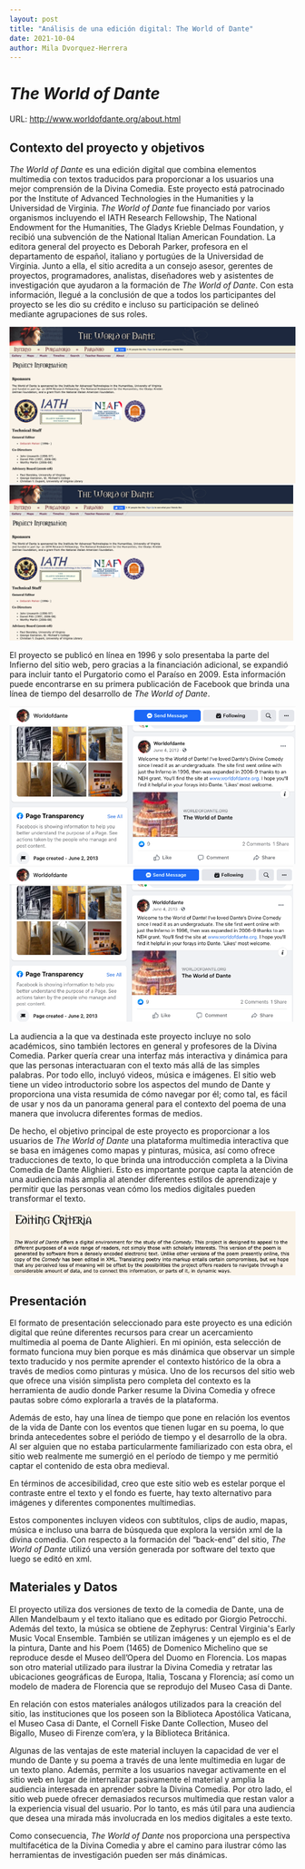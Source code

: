 ```yaml
---
layout: post
title: "Análisis de una edición digital: The World of Dante"
date: 2021-10-04
author: Mila Dvorquez-Herrera
---
```

# *The World of Dante*
URL: <http://www.worldofdante.org/about.html>

## Contexto del proyecto y objetivos 

*The World of Dante* es una edición digital que combina elementos multimedia con textos traducidos para proporcionar a los usuarios una mejor comprensión de la Divina Comedia. Este proyecto está patrocinado por the Institute of Advanced Technologies in the Humanities y la Universidad de Virginia. *The World of Dante* fue financiado por varios  organismos incluyendo el IATH Research Fellowship, The National Endowment for the Humanities, The Gladys Krieble Delmas Foundation, y recibió una subvención de the National Italian American Foundation. La editora general del proyecto es Deborah Parker, profesora en el departamento de español, italiano y portugúes de la Universidad de Virginia. Junto a ella, el sitio acredita a un consejo asesor, gerentes de proyectos, programadores, analistas, diseñadores web y asistentes de investigación que ayudaron a la formación de *The World of Dante*. Con esta información, llegué a la conclusión de que a todos los participantes del proyecto se les dio su crédito e incluso su participación se delineó mediante agrupaciones de sus roles.

![imagen](/assets/images/SPA410_Imagenes.jpg/001.png)
<img src="/assets/images/SPA410_Imagenes.jpg/001.png" alt="imagen" width="500"> 

El proyecto se publicó en línea en 1996 y solo presentaba la parte del Infierno del sitio web, pero gracias a la financiación adicional, se expandió para incluir tanto el Purgatorio como el Paraíso en 2009. Esta información puede encontrarse en su primera publicación de Facebook que brinda una línea de tiempo del desarrollo de *The World of Dante*.

![imagen](/assets/images/SPA410_Imagenes.jpg/002.png)
<img src="/assets/images/SPA410_Imagenes.jpg/002.png" alt="imagen" width="500"> 

La audiencia a la que va destinada este proyecto incluye no solo académicos, sino también lectores en general y profesores de la Divina Comedia. Parker quería crear una interfaz más interactiva y dinámica para que las personas interactuaran con el texto más allá de las simples palabras. Por todo ello,  incluyó videos, música e imágenes. El sitio web tiene un video introductorio sobre los aspectos del mundo de Dante y proporciona una vista resumida de cómo navegar por él; como tal, es fácil de usar y nos da un panorama general para el contexto del poema de una manera que involucra diferentes formas de medios. 

De hecho, el objetivo principal de este proyecto es proporcionar a los usuarios de *The World of Dante* una plataforma multimedia interactiva que se basa en imágenes como mapas y pinturas, música, así como ofrece traducciones de texto, lo que brinda una introducción completa a la Divina Comedia de Dante Alighieri. Esto es importante porque capta la atención de una audiencia más amplia al atender diferentes estilos de aprendizaje y permitir que las personas vean cómo los medios digitales pueden transformar el texto.

![imagen](/assets/images/SPA410_Imagenes.jpg/007.png)

## Presentación

El formato de presentación seleccionado para este proyecto es una edición digital que reúne diferentes recursos para crear un acercamiento multimedia al poema de Dante Alighieri. En mi opinión, esta selección de formato funciona muy bien porque es más dinámica que observar un simple texto traducido y nos permite aprender el contexto histórico de la obra a través de medios como pinturas y música. 
Uno de los recursos del sitio web que ofrece una visión simplista pero completa del contexto es la herramienta de audio donde Parker resume la Divina Comedia y ofrece pautas sobre cómo explorarla a través de la plataforma. 


Además de esto, hay una línea de tiempo que pone en relación los eventos de la vida de Dante con los eventos que tienen lugar en su poema, lo que brinda antecedentes sobre el periódo de tiempo y el desarrollo de la obra. Al ser alguien que no estaba particularmente familiarizado con esta obra, el sitio web realmente me sumergió en el período de tiempo y me permitió captar el contenido de esta obra medieval. 

En términos de accesibilidad, creo que este sitio web es estelar porque el contraste entre el texto y el fondo es fuerte, hay texto alternativo para imágenes y diferentes componentes multimedias. 

Estos componentes incluyen videos con subtítulos, clips de audio, mapas, música e incluso una barra de búsqueda que explora la versión xml de la divina comedia. Con respecto a la formación del “back-end” del sitio, *The World of Dante* utilizó una versión generada por software del texto que luego se editó en xml. 

## Materiales y Datos 

El proyecto utiliza dos versiones de texto de la comedia de Dante, una de Allen Mandelbaum y el texto italiano que es editado por Giorgio Petrocchi. Además del texto, la música se obtiene de Zephyrus: Central Virginia's Early Music Vocal Ensemble. También se utilizan imágenes y un ejemplo es el de la pintura, Dante and his Poem (1465) de Domenico Michelino que se reproduce desde el Museo dell’Opera del Duomo en Florencia. Los mapas son otro material utilizado para ilustrar la Divina Comedia y retratar las ubicaciones geográficas de Europa, Italia, Toscana y Florencia; así como un modelo de madera de Florencia que se reprodujo del Museo Casa di Dante. 

En relación con estos materiales análogos utilizados para la creación del sitio, las instituciones que los poseen son la Biblioteca Apostólica Vaticana, el Museo Casa di Dante, el Cornell Fiske Dante Collection, Museo del Bigallo, Museo di Firenze com’era, y la Biblioteca Británica. 

Algunas de las ventajas de este material incluyen la capacidad de ver el mundo de Dante y su poema a través de una lente multimedia en lugar de un texto plano. Además, permite a los usuarios navegar activamente en el sitio web en lugar de internalizar pasivamente el material y amplia la audiencia interesada en aprender sobre la Divina Comedia. Por otro lado, el sitio web puede ofrecer demasiados recursos multimedia que restan valor a la experiencia visual del usuario. Por lo tanto, es más útil para una audiencia que desea una mirada más involucrada en los medios digitales a este texto. 

Como consecuencia, *The World of Dante* nos proporciona una perspectiva multifacética de la Divina Comedia y abre el camino para ilustrar cómo las herramientas de investigación pueden ser más dinámicas. 
